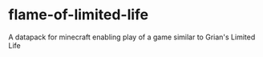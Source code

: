 # flame-of-limited-life
A datapack for minecraft enabling play of a game similar to Grian's Limited Life

